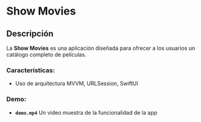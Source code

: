# Show Movies

## Descripción

La **Show Movies** es una aplicación diseñada para ofrecer a los usuarios un catálogo completo de películas.

### Características:
- Uso de arquitectura MVVM, URLSession, SwiftUI

### Demo:
   - **`demo.mp4`** Un video muestra de la funcionalidad de la app